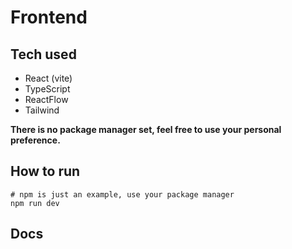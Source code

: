# Frontend

## Tech used

- React (vite)
- TypeScript
- ReactFlow
- Tailwind

**There is no package manager set, feel free to use your personal preference.**

## How to run

```shell
# npm is just an example, use your package manager
npm run dev
```

## Docs
